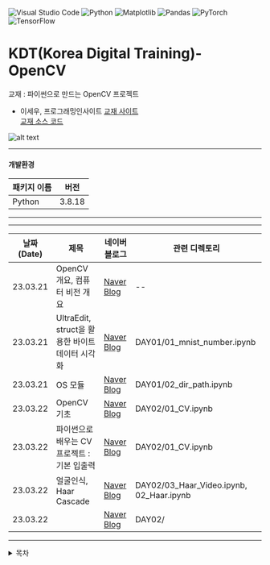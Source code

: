![Visual Studio Code](https://img.shields.io/badge/Visual%20Studio%20Code-0078d7.svg?style=for-the-badge&logo=visual-studio-code&logoColor=white)
![Python](https://img.shields.io/badge/python-3670A0?style=for-the-badge&logo=python&logoColor=ffdd54)
![Matplotlib](https://img.shields.io/badge/Matplotlib-%23ffffff.svg?style=for-the-badge&logo=Matplotlib&logoColor=black)
![Pandas](https://img.shields.io/badge/pandas-%23150458.svg?style=for-the-badge&logo=pandas&logoColor=white)
![PyTorch](https://img.shields.io/badge/PyTorch-%23EE4C2C.svg?style=for-the-badge&logo=PyTorch&logoColor=white)
![TensorFlow](https://img.shields.io/badge/TensorFlow-%23FF6F00.svg?style=for-the-badge&logo=TensorFlow&logoColor=white)

# KDT(Korea Digital Training)- OpenCV

교재 : 파이썬으로 만드는 OpenCV 프로젝트

- 이세우, 프로그래밍인사이트
  [교재 사이트](https://product.kyobobook.co.kr/detail/S000001033077)  
   [교재 소스 코드](https://github.com/dltpdn/insightbook.opencv_project_python)

![alt text](image.png)

<hr/>

#### 개발환경

| 패키지 이름 | 버전   |
| ----------- | ------ |
| Python      | 3.8.18 |

<hr/>

<hr/>   
   
|날짜(Date) | 제목 | 네이버 블로그 | 관련 디렉토리 |
| --------  | ---  | -----------| ------------|
| 23.03.21  |OpenCV 개요, 컴퓨터 비전 개요 |[Naver Blog](https://blog.naver.com/mathnoah/223390639608)| -- |
| 23.03.21  |UltraEdit, struct을 활용한 바이트 데이터 시각화 | [Naver Blog](https://blog.naver.com/mathnoah/223390744828)|DAY01/01_mnist_number.ipynb|
| 23.03.21  |OS 모듈 | [Naver Blog](https://blog.naver.com/mathnoah/223390805579)|DAY01/02_dir_path.ipynb |
| 23.03.22  | OpenCV 기초 | [Naver Blog](https://blog.naver.com/mathnoah/223391854965)|DAY02/01_CV.ipynb |
| 23.03.22  | 파이썬으로 배우는 CV프로젝트 : 기본 입출력| [Naver Blog](https://blog.naver.com/mathnoah/223391858244)|DAY02/01_CV.ipynb |
| 23.03.22  | 얼굴인식, Haar Cascade| [Naver Blog](https://blog.naver.com/mathnoah/223391901679)|DAY02/03_Haar_Video.ipynb, 02_Haar.ipynb |
| 23.03.22  | | [Naver Blog]()|DAY02/ |

<hr/>

<details>
  <summary>
    목차
  </summary>

</details>
